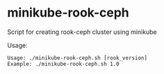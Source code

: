 # minikube-rook-ceph
Script for creating rook-ceph cluster using minikube

Usage:
```
Usage: ./minikube-rook-ceph.sh [rook_version]
Example: ./minikube-rook-ceph.sh 1.0
```
